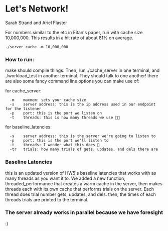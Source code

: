 # Let's Network!
Sarah Strand and Ariel Flaster


For numbers similar to the etc in Eitan's paper, run with cache size 10,000,000. This results in a hit rate of about 81% on average.

`./server_cache -m 10,000,000`


### How to run:

make should compile things. Then, run ./cache_server in one terminal, and ./workload_test in another terminal. They should talk to one another! there are also some fancy command line options you can make use of:

for cache_server:

      -m    maxmem: sets your cache size 
      -s    server address: this is the ip address used in our endpoint for the listener
      -p    port: this is the port we listen on
      -t    threads: this is how many threads we use 👀👀
    
for baseline_latencies:

      -s    server address: this is the server we're going to listen to
      -p    port: this is the port we'll listen to   
      -t    threads: I wonder what this does 👀
      -tr   trials: how many trials of gets, updates, and dels there are

### Baseline Latencies

this is an updated version of HW5's baseline latencies that works with as many threads as you want it to. We added a new function, threaded_performance that creates a warm cache in the server, then makes threads each with its own cache that performs trials on the server. Each thread does trial number gets, updates, and dels. then, the times of each threads trials are printed to the terminal.

### The server already works in parallel because we have foresight

:)
